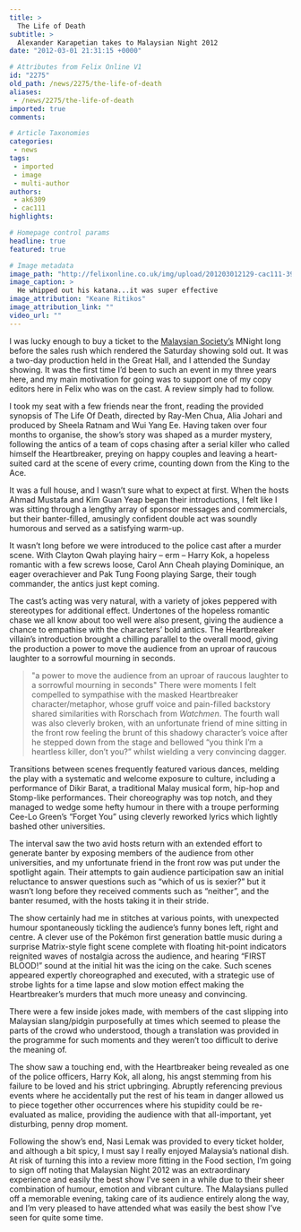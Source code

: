 ```yaml
---
title: >
  The Life of Death
subtitle: >
  Alexander Karapetian takes to Malaysian Night 2012
date: "2012-03-01 21:31:15 +0000"

# Attributes from Felix Online V1
id: "2275"
old_path: /news/2275/the-life-of-death
aliases:
 - /news/2275/the-life-of-death
imported: true
comments:

# Article Taxonomies
categories:
 - news
tags:
 - imported
 - image
 - multi-author
authors:
 - ak6309
 - cac111
highlights:

# Homepage control params
headline: true
featured: true

# Image metadata
image_path: "http://felixonline.co.uk/img/upload/201203012129-cac111-398471_372303862789382_100000293150658_1381444_1727893044_n.jpg"
image_caption: >
  He whipped out his katana...it was super effective
image_attribution: "Keane Ritikos"
image_attribution_link: ""
video_url: ""
---
```


I was lucky enough to buy a ticket to the [Malaysian Society’s](http://www.union.ic.ac.uk/osc/malaysia/) MNight long before the sales rush which rendered the Saturday showing sold out. It was a two-day production held in the Great Hall, and I attended the Sunday showing. It was the first time I’d been to such an event in my three years here, and my main motivation for going was to support one of my copy editors here in Felix who was on the cast. A review simply had to follow.

I took my seat with a few friends near the front, reading the provided synopsis of The Life Of Death, directed by Ray-Men Chua, Alia Johari and produced by Sheela Ratnam and Wui Yang Ee. Having taken over four months to organise, the show’s story was shaped as a murder mystery, following the antics of a team of cops chasing after a serial killer who called himself the Heartbreaker, preying on happy couples and leaving a heart-suited card at the scene of every crime, counting down from the King to the Ace.

It was a full house, and I wasn’t sure what to expect at first. When the hosts Ahmad Mustafa and Kim Guan Yeap began their introductions, I felt like I was sitting through a lengthy array of sponsor messages and commercials, but their banter-filled, amusingly confident double act was soundly humorous and served as a satisfying warm-up.

It wasn’t long before we were introduced to the police cast after a murder scene. With Clayton Qwah playing hairy – erm – Harry Kok, a hopeless romantic with a few screws loose, Carol Ann Cheah playing Dominique, an eager overachiever and Pak Tung Foong playing Sarge, their tough commander, the antics just kept coming.

The cast’s acting was very natural, with a variety of jokes peppered with stereotypes for additional effect. Undertones of the hopeless romantic chase we all know about too well were also present, giving the audience a chance to empathise with the characters’ bold antics. The Heartbreaker villain’s introduction brought a chilling parallel to the overall mood, giving the production a power to move the audience from an uproar of raucous laughter to a sorrowful mourning in seconds.
> "a power to move the audience from an uproar of raucous laughter to a sorrowful mourning in seconds"
There were moments I felt compelled to sympathise with the masked Heartbreaker character/metaphor, whose gruff voice and pain-filled backstory shared similarities with Rorschach from _Watchmen_. The fourth wall was also cleverly broken, with an unfortunate friend of mine sitting in the front row feeling the brunt of this shadowy character’s voice after he stepped down from the stage and bellowed “you think I’m a heartless killer, don’t you?” whilst wielding a very convincing dagger.

Transitions between scenes frequently featured various dances, melding the play with a systematic and welcome exposure to culture, including a performance of Dikir Barat, a traditional Malay musical form, hip-hop and Stomp-like performances. Their choreography was top notch, and they managed to wedge some hefty humour in there with a troupe performing Cee-Lo Green’s “Forget You” using cleverly reworked lyrics which lightly bashed other universities.

The interval saw the two avid hosts return with an extended effort to generate banter by exposing members of the audience from other universities, and my unfortunate friend in the front row was put under the spotlight again. Their attempts to gain audience participation saw an initial reluctance to answer questions such as “which of us is sexier?” but it wasn’t long before they received comments such as “neither”, and the banter resumed, with the hosts taking it in their stride.

The show certainly had me in stitches at various points, with unexpected humour spontaneously tickling the audience’s funny bones left, right and centre. A clever use of the Pokémon first generation battle music during a surprise Matrix-style fight scene complete with floating hit-point indicators reignited waves of nostalgia across the audience, and hearing “FIRST BLOOD!” sound at the initial hit was the icing on the cake. Such scenes appeared expertly choreographed and executed, with a strategic use of strobe lights for a time lapse and slow motion effect making the Heartbreaker’s murders that much more uneasy and convincing.

There were a few inside jokes made, with members of the cast slipping into Malaysian slang/pidgin purposefully at times which seemed to please the parts of the crowd who understood, though a translation was provided in the programme for such moments and they weren’t too difficult to derive the meaning of.

The show saw a touching end, with the Heartbreaker being revealed as one of the police officers, Harry Kok, all along, his angst stemming from his failure to be loved and his strict upbringing. Abruptly referencing previous events where he accidentally put the rest of his team in danger allowed us to piece together other occurrences where his stupidity could be re-evaluated as malice, providing the audience with that all-important, yet disturbing, penny drop moment.

Following the show’s end, Nasi Lemak was provided to every ticket holder, and although a bit spicy, I must say I really enjoyed Malaysia’s national dish. At risk of turning this into a review more fitting in the Food section, I’m going to sign off noting that Malaysian Night 2012 was an extraordinary experience and easily the best show I’ve seen in a while due to their sheer combination of humour, emotion and vibrant culture. The Malaysians pulled off a memorable evening, taking care of its audience entirely along the way, and I’m very pleased to have attended what was easily the best show I’ve seen for quite some time.

